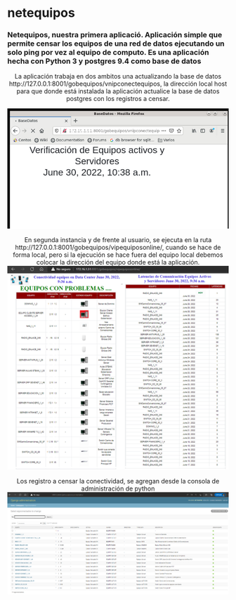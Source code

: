 # netequipos
<h3>
  Netequipos, nuestra primera aplicació. Aplicación simple que permite censar los equipos de una red de datos ejecutando un solo ping por vez al equipo de computo. 
  Es una aplicación hecha con Python 3 y postgres 9.4 como base de datos 
</h3>
<p  align="center">
  La aplicación trabaja en dos ambitos una actualizando la base de datos  
  http://127.0.0.1:8001/gobequipos/vnipconectequipos, la dirección local host para que donde está instalada la aplicación actualice la base de datos 
  postgres con los registros a censar.      
</p> 
<p align="center">
     <img width="600" heigth="600" src="static/image/ActualizarBaseDatos.png">   
</p>

<p align="center">
En segunda instancia y de frente al usuario, se ejecuta en la ruta http://127.0.0.1:8001/gobequipos/vipequiposonline/, cuando se hace de forma local, pero si la   ejecución se hace fuera del equipo local
  debemos colocar la dirección del equipo donde está la aplicación.  
     <img width="600" heigth="600" src="static/image/aplicacion.png">          
 </p>
 
 <p align="center">
    Los registro a censar la conectividad, se agregan desde la consola de administración de python 
     <img width="600" heigth="600" src="static/image/AgregarEquipos.png">   
</p>
